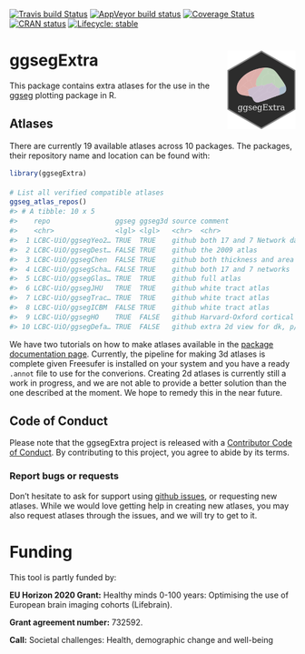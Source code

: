 
<!-- README.md is generated from README.Rmd. Please edit that file -->

<!-- badges: start -->

[![Travis build
Status](https://travis-ci.com/LCBC-UiO/ggsegExtra.svg?branch=master)](https://travis-ci.com/LCBC-UiO/ggsegExtra)
[![AppVeyor build
status](https://ci.appveyor.com/api/projects/status/github/LCBC-UiO/ggsegExtra?branch=master&svg=true)](https://ci.appveyor.com/project/LCBC-UiO/ggsegExtra)
[![Coverage
Status](https://codecov.io/gh/LCBC-UiO/ggsegExtra/branch/master/graph/badge.svg)](https://codecov.io/gh/LCBC-UiO/ggsegExtra)
[![CRAN
status](https://www.r-pkg.org/badges/version/ggsegExtra)](https://CRAN.R-project.org/package=ggsegExtra)
[![Lifecycle:
stable](https://img.shields.io/badge/lifecycle-stable-brightgreen.svg)](https://www.tidyverse.org/lifecycle/#stable)
<!-- badges: end -->

# ggsegExtra <img src="man/img/logo.png" align="right" alt="" width="120" />

This package contains extra atlases for the use in the [ggseg]()
plotting package in R.

## Atlases

There are currently 19 available atlases across 10 packages. The
packages, their repository name and location can be found with:

``` r
library(ggsegExtra)

# List all verified compatible atlases
ggseg_atlas_repos()
#> # A tibble: 10 x 5
#>    repo                ggseg ggseg3d source comment                             
#>    <chr>               <lgl> <lgl>   <chr>  <chr>                               
#>  1 LCBC-UiO/ggsegYeo2… TRUE  TRUE    github both 17 and 7 Network data          
#>  2 LCBC-UiO/ggsegDest… FALSE TRUE    github the 2009 atlas                      
#>  3 LCBC-UiO/ggsegChen  FALSE TRUE    github both thickness and area maps        
#>  4 LCBC-UiO/ggsegScha… FALSE TRUE    github both 17 and 7 networks              
#>  5 LCBC-UiO/ggsegGlas… TRUE  TRUE    github full atlas                          
#>  6 LCBC-UiO/ggsegJHU   TRUE  TRUE    github white tract atlas                   
#>  7 LCBC-UiO/ggsegTrac… TRUE  TRUE    github white tract atlas                   
#>  8 LCBC-UiO/ggsegICBM  FALSE TRUE    github white tract atlas                   
#>  9 LCBC-UiO/ggsegHO    TRUE  FALSE   github Harvard-Oxford cortical (FSL)       
#> 10 LCBC-UiO/ggsegDefa… TRUE  FALSE   github extra 2d view for dk, p/a division …
```

We have two tutorials on how to make atlases available in the [package
documentation page](https://lcbc-uio.github.io/ggsegExtra/). Currently,
the pipeline for making 3d atlases is complete given Freesufer is
installed on your system and you have a ready `.annot` file to use for
the converions. Creating 2d atlases is currently still a work in
progress, and we are not able to provide a better solution than the one
described at the moment. We hope to remedy this in the near future.

## Code of Conduct

Please note that the ggsegExtra project is released with a [Contributor
Code of
Conduct](https://www.contributor-covenant.org/version/1/0/0/code-of-conduct.html).
By contributing to this project, you agree to abide by its terms.

### Report bugs or requests

Don’t hesitate to ask for support using [github
issues](https://github.com/LCBC-UiO/ggsegExtra/issues), or requesting
new atlases. While we would love getting help in creating new atlases,
you may also request atlases through the issues, and we will try to get
to it.

# Funding

This tool is partly funded by:

**EU Horizon 2020 Grant:** Healthy minds 0-100 years: Optimising the use
of European brain imaging cohorts (Lifebrain).

**Grant agreement number:** 732592.

**Call:** Societal challenges: Health, demographic change and well-being
